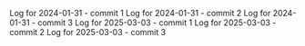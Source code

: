 Log for 2024-01-31 - commit 1
Log for 2024-01-31 - commit 2
Log for 2024-01-31 - commit 3
Log for 2025-03-03 - commit 1
Log for 2025-03-03 - commit 2
Log for 2025-03-03 - commit 3
